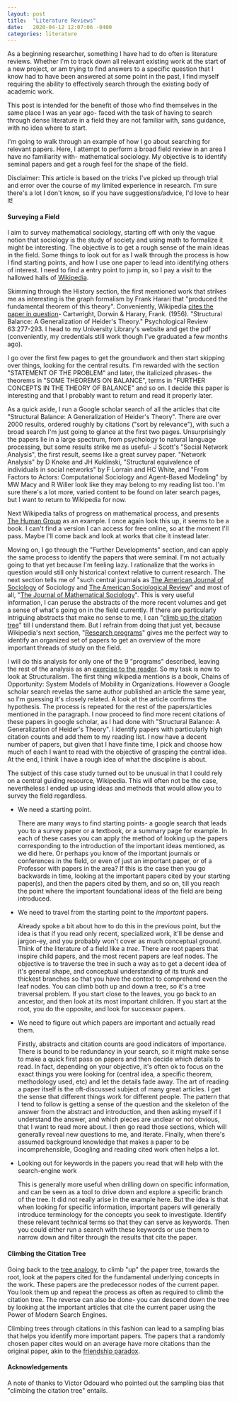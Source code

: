 ```yaml
---
layout: post
title:  "Literature Reviews"
date:   2020-04-12 12:07:06 -0400
categories: literature
---
```


<!-- #### This is a draft. I will keep appending, but publishing now anyway so I have incentive to complete and because no one's going to land here anyway lol -->

As a beginning researcher, something I have had to do often is literature reviews. Whether I'm to track down all relevant existing work at the start of a new project, or am trying to find answers to a specific question that I know had to have been answered at some point in the past, I find myself requiring the ability to effectively search through the existing body of academic work.
<!-- It's one of the things that I was rather bad at to begin with, that I was never taught how to do right in classes.  -->
This post is intended for the benefit of those who find themselves in the same place I was an year ago- faced with the task of having to search through dense literature in a field they are not familiar with, sans guidance, with no idea where to start.

<!-- I'm going to walk through examples how I go about searching for relevant papers.
First, I attempt to perform a broad field review in an area I have no familiarity with- mathematical sociology. My objective is to identify seminal papers and get a rough feel for the shape of the field. 
In the second example, I search for a specific piece of information- the exact reduction of the computation of the Hafnian fo a matrix to a classic sharp-P complete problem (more context on this later), assuming that I have no familiarity with the existing literature of complexity theory and only an undergraduate's course-based understanding of the field. -->

I'm going to walk through an example of how I go about searching for relevant papers.
Here, I attempt to perform a broad field review in an area I have no familiarity with- mathematical sociology. My objective is to identify seminal papers and get a rough feel for the shape of the field. 

Disclaimer: This article is based on the tricks I've picked up through trial and error over the course of my limited experience in research. I'm sure there's a lot I don't know, so if you have suggestions/advice, I'd love to hear it!

#### Surveying a Field

I aim to survey mathematical sociology, starting off with only the vague notion that sociology is the study of society and using math to formalize it might be interesting. The objective is to get a rough sense of the main ideas in the field. Some things to look out for as I walk through the process is how I find starting points, and how I use one paper to lead into identifying others of interest.
I need to find a entry point to jump in, so I pay a visit to the hallowed halls of [Wikipedia](https://en.wikipedia.org/wiki/Mathematical_sociology).
<!-- I also search "mathematical sociology survey" on google scholar. -->

Skimming through the History section, the first mentioned work that strikes me as interesting is the graph formalism by Frank Harari that "produced the fundamental theorem of this theory".
Conveniently, Wikipedia [cites the paper in question](https://en.wikipedia.org/wiki/Mathematical_sociology#cite_note-5)- Cartwright, Dorwin & Harary, Frank. (1956). "Structural Balance: A Generalization of Heider's Theory." Psychological Review 63:277-293.
I head to my University Library's website and get the pdf (conveniently, my credentials still work though I've graduated a few months ago).

I go over the first few pages to get the groundwork and then start skipping over things, looking for the central results. I'm rewarded with the section "STATEMENT OF THE PROBLEM" and later, the italicized phrases- the theorems in "SOME THEOREMS ON BALANCE", terms in "FURTHER CONCEPTS IN THE THEORY OF BALANCE" and so on. I decide this paper is interesting and that I probably want to return and read it properly later.

As a quick aside, I run a Google scholar search of all the articles that cite "Structural Balance: A Generalization of Heider's Theory". There are over 2000 results, ordered roughly by citations ("sort by relevance"), with such a broad search I'm just going to glance at the first two pages. Unsurprisingly the papers lie in a large spectrum, from psychology to natural language processing, but some results strike me as useful- J Scott's "Social Network Analysis", the first result, seems like a great survey paper. "Network Analysis" by D Knoke and JH Kuklinski, "Structural equivalence of individuals in social networks" by F Lorrain and HC White, and "From Factors to Actors: Computational Sociology and Agent-Based Modeling" by MW Macy and R Willer look like they may belong to my reading list too. I'm sure there's a lot more, varied content to be found on later search pages, but I want to return to Wikipedia for now.

Next Wikipedia talks of progress on mathematical process, and presents [The Human Group](https://en.wikipedia.org/wiki/Mathematical_sociology#cite_note-6) as an example. I once again look this up, it seems to be a book. I can't find a version I can access for free online, so at the moment I'll pass. Maybe I'll come back and look at works that cite it instead later.

Moving on, I go through the "Further Developments" section, and can apply the same process to identify the papers that were seminal. I'm not actually going to that yet because I'm feeling lazy. I rationalize that the works in question would still only historical context relative to current research.
The next section tells me of "such central journals as [The American Journal of Sociology](https://www.journals.uchicago.edu/toc/ajs/current) of Sociology and [The American Sociological Review](https://journals.sagepub.com/home/asr)" and most of all, "[The Journal of Mathematical Sociology](https://www.tandfonline.com/loi/gmas20)". This is very useful information, I can peruse the abstracts of the more recent volumes and get a sense of what's going on in the field currently. If there are particularly intriguing abstracts that make no sense to me, I can "[climb up the citation tree](#citationTree)" till I understand them. But I refrain from doing that just yet, because Wikipedia's next section, "[Research programs](https://en.wikipedia.org/wiki/Mathematical_sociology#Research_programs)" gives me the perfect way to identify an organized set of papers to get an overview of the more important threads of study on the field.

I will do this analysis for only one of the 9 "programs" described, leaving the rest of the analysis as an [exercise to the reader](https://aditink.github.io/satisfying/).
So my task is now to look at Structuralism. The first thing wikipedia mentions is a book, Chains of Opportunity: System Models of Mobility in Organizations. However a Google scholar search revelas the same author published an article the same year, so I'm guessing it's closely related. A look at the article confirms the hypothesis.
The process is repeated for the rest of the papers/articles mentioned in the paragraph.
I now proceed to find more recent citations of these papers in google scholar, as I had done with "Structural Balance: A Generalization of Heider's Theory". I identify papers with particularly high citation counts and add them to my reading list.
I now have a decent number of papers, but given that I have finite time, I pick and choose how much of each I want to read with the objective of grasping the central idea.
At the end, I think I have a rough idea of what the discipline is about.

The subject of this case study turned out to be unusual in that I could rely on a central guiding resource, Wikipedia. This will often not be the case, nevertheless I ended up using ideas and methods that would allow you to survey the field regardless.

* We need a starting point. 

   There are many ways to find starting points- a google search that leads you to a survey paper or a textbook, or a summary page for example. In each of these cases you can apply the method of looking up the papers corresponding to the introduction of the important ideas mentioned, as we did here. Or perhaps you know of the important journals or conferences in the field, or even of just an important paper, or of a Professor with papers in the area? If this is the case then you go backwards in time, looking at the important papers cited by your starting paper(s), and then the papers cited by them, and so on, till you reach the point where the important foundational ideas of the field are being introduced.

* We need to travel from the starting point to the *important* papers. 

   Already spoke a bit about how to do this in the previous point, but the idea is that if you read only recent, specialized work, it'll be dense and jargon-ey, and you probably won't cover as much conceptual ground. <a name="treeAnalogy"></a>Think of the literature of a field like a *tree*. There are root papers that inspire child papers, and the most recent papers are leaf nodes. The objective is to traverse the tree in such a way as to get a decent idea of it's general shape, and conceptual understanding of its trunk and thickest branches so that you have the context to comprehend even the leaf nodes. You can climb both up and down a tree, so it's a tree traversal problem. If you start close to the leaves, you go back to an ancestor, and then look at its most important children. If you start at the root, you do the opposite, and look for successor papers.

* We need to figure out which papers are important and actually read them.

   Firstly, abstracts and citation counts are good indicators of importance.
   There is bound to be redundancy in your search, so it might make sense to make a quick first pass on papers and then decide which details to read. In fact, depending on your objective, it's often ok to focus on the exact things you were looking for (central idea, a specific theorem, methodology used, etc) and let the details fade away.
   The art of reading a paper itself is the oft-discussed subject of many great articles. I get the sense that different things work for different people. The pattern that I tend to follow is getting a sense of the question and the skeleton of the answer from the abstract and introduction, and then asking myself if I understand the answer, and which pieces are unclear or not obvious, that I want to read more about. I then go read those sections, which will generally reveal new questions to me, and iterate. 
   Finally, when there's assumed background knowledge that makes a paper to be incomprehensible, Googling and reading cited work often helps a lot.

* Looking out for keywords in the papers you read that will help with the search-engine work

    This is generally more useful when drilling down on specific information, and can be seen as a tool to drive down and explore a specific branch of the tree. It did not really arise in the example here. But the idea is that when looking for specific information, important papers will generally introduce terminology for the concepts you seek to investigate. Identify these relevant technical terms so that they can serve as keywords.
    Then you could either run a search with these keywords or use them to narrow down and filter through the results that cite the paper.

#### Climbing the Citation Tree <a name="citationTree"></a>
Going back to the [tree analogy](#treeAnalogy), to climb "up" the paper tree, towards the root, look at the papers cited for the fundamental underlying concepts in the work. These papers are the predecessor nodes of the current paper. You look them up and repeat the process as often as required to climb the citation tree. The reverse can also be done- you can descend down the tree by looking at the important articles that cite the current paper using the Power of Modern Search Engines.

Climbing trees through citations in this fashion can lead to a sampling bias that helps you identify more important papers. The papers that a randomly chosen paper cites would on an average have more citations than the original paper, akin to the [friendship paradox](https://en.wikipedia.org/wiki/Friendship_paradox).

<!-- ## Finding Specific Information

I'll write this later, but it's really about keywords and more citation tree climbing. -->

#### Acknowledgements
A note of thanks to Victor Odouard who pointed out the sampling bias that "climbing the citation tree" entails.